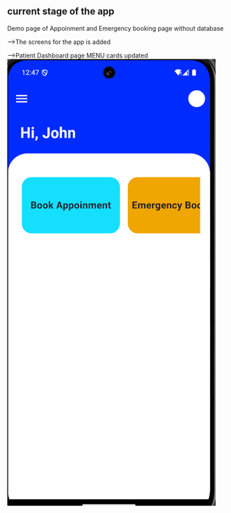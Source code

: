 ## current stage of the app

Demo page of Appoinment and Emergency booking page without database

-->The screens for the app is added

-->Patient Dashboard page MENU cards updated
![alt text](image.png)

